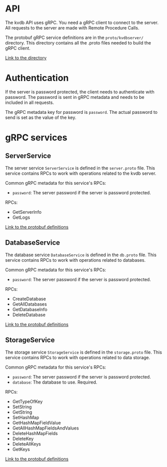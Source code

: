 # API

The kvdb API uses gRPC. You need a gRPC client to connect to the server. All requests to the server are made with Remote Procedure Calls.

The protobuf gRPC service definitions are in the `proto/kvdbserver/` directory. This directory contains all the .proto files needed to build the gRPC client.

[Link to the directory](../proto/kvdbserver/)

# Authentication

If the server is password protected, the client needs to authenticate with password. The password is sent in gRPC metadata and needs to be included in all requests.

The gRPC metadata key for password is `password`. The actual password to send is set as the value of the key.

# gRPC services

## ServerService

The server service `ServerService` is defined in the `server.proto` file. This service contains RPCs to work with operations related to the kvdb server.

Common gRPC metadata for this service's RPCs:
- `password`: The server password if the server is password protected.

RPCs:
- GetServerInfo
- GetLogs

[Link to the protobuf definitions](../proto/kvdbserver/server.proto)

## DatabaseService

The database service `DatabaseService` is defined in the `db.proto` file. This service contains RPCs to work with operations related to databases.

Common gRPC metadata for this service's RPCs:
- `password`: The server password if the server is password protected.

RPCs:
- CreateDatabase
- GetAllDatabases
- GetDatabaseInfo
- DeleteDatabase

[Link to the protobuf definitions](../proto/kvdbserver/db.proto)

## StorageService

The storage service `StorageService` is defined in the `storage.proto` file. This service contains RPCs to work with operations related to data storage.

Common gRPC metadata for this service's RPCs:
- `password`: The server password if the server is password protected.
- `database`: The database to use. Required.

RPCs:
- GetTypeOfKey
- SetString
- GetString
- SetHashMap
- GetHashMapFieldValue
- GetAllHashMapFieldsAndValues
- DeleteHashMapFields
- DeleteKey
- DeleteAllKeys
- GetKeys

[Link to the protobuf definitions](../proto/kvdbserver/storage.proto)